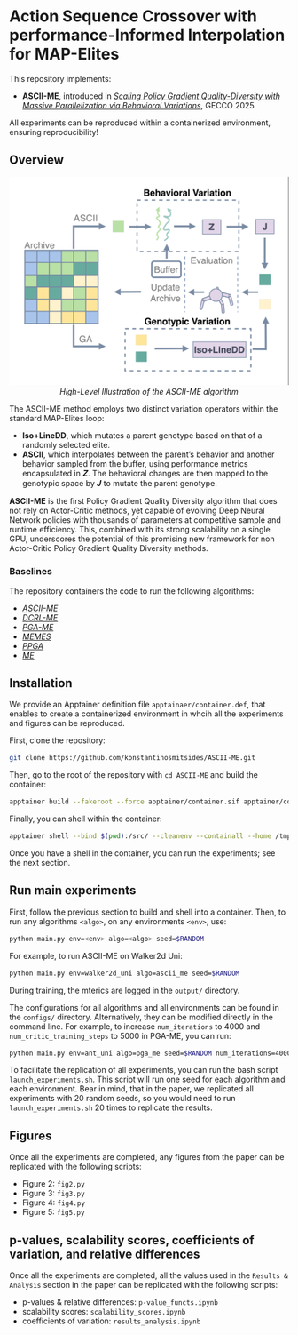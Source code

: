 # Action Sequence Crossover with performance-Informed Interpolation for MAP-Elites

This repository implements:
- **ASCII-ME**, introduced in [_Scaling Policy Gradient Quality-Diversity with Massive Parallelization via Behavioral Variations_](https://arxiv.org/abs/2501.18723), GECCO 2025

All experiments can be reproduced within a containerized environment, ensuring reproducibility!

## Overview

<p align="center">
  <img src="assets/high-level_illustration.png" alt="ASCII-ME Algorithm Illustration" width="600">
  <br>
  <em>High-Level Illustration of the ASCII-ME algorithm</em>
</p>

The ASCII-ME method employs two distinct variation operators within the standard MAP-Elites loop: 
- **Iso+LineDD**, which mutates a parent genotype based on that
of a randomly selected elite. 
- **ASCII**, which interpolates
between the parent’s behavior and another behavior sampled
from the buffer, using performance metrics encapsulated in
𝒁. The behavioral changes are then mapped to the genotypic
space by 𝑱 to mutate the parent genotype.

**ASCII-ME** is the first Policy Gradient Quality Diversity algorithm that does not rely on Actor-Critic methods, yet capable of evolving Deep Neural Network policies with thousands of parameters at competitive sample and runtime efficiency. This, combined with its strong scalability on a single GPU, underscores the potential of this promising new framework for non Actor-Critic Policy Gradient Quality Diversity methods.

### Baselines

The repository containers the code to run the following algorithms:
- [_ASCII-ME_](https://arxiv.org/abs/2501.18723)
- [_DCRL-ME_](https://arxiv.org/abs/2401.08632)
- [_PGA-ME_](https://dl.acm.org/doi/10.1145/3449639.3459304)
- [_MEMES_](https://arxiv.org/abs/2303.06137)
- [_PPGA_](https://arxiv.org/abs/2305.13795)
- [_ME_](https://arxiv.org/abs/1504.04909)

## Installation

We provide an Apptainer definition file `apptainaer/container.def`, that enables to create a containerized environment in whcih all the experiments and figures can be reproduced.

First, clone the repository:
```bash
git clone https://github.com/konstantinosmitsides/ASCII-ME.git
```

Then, go to the root of the repository with `cd ASCII-ME` and build the container:
```bash
apptainer build --fakeroot --force apptainer/container.sif apptainer/container.def
```

Finally, you can shell within the container:
```bash
apptainer shell --bind $(pwd):/src/ --cleanenv --containall --home /tmp/ --no-home --nv --pwd /src/ --workdir apptainer/ apptainer/container.sif
```

Once you have a shell in the container, you can run the experiments; see the next section.

## Run main experiments

First, follow the previous section to build and shell into a container. Then, to run any algorithms `<algo>`, on any environments `<env>`, use:
```bash
python main.py env=<env> algo=<algo> seed=$RANDOM 
```

For example, to run ASCII-ME on Walker2d Uni:
```bash
python main.py env=walker2d_uni algo=ascii_me seed=$RANDOM
```

During training, the mterics are logged in the `output/` directory.

The configurations for all algorithms and all environments can be found in the `configs/` directory. Alternatively, they can be modified directly in the command line. For example, to increase `num_iterations` to 4000 and `num_critic_training_steps` to 5000 in PGA-ME, you can run:
```bash
python main.py env=ant_uni algo=pga_me seed=$RANDOM num_iterations=4000 algo.num_critic_training_steps=5000
```

To facilitate the replication of all experiments, you can run the bash script `launch_experiments.sh`. This script will run one seed for each algorithm and each environment. Bear in mind, that in the paper, we replicated all experiments with 20 random seeds, so you would need to run `launch_experiments.sh` 20 times to replicate the results.

## Figures

Once all the experiments are completed, any figures from the paper can be replicated with the following scripts:

- Figure 2: `fig2.py`
- Figure 3: `fig3.py`
- Figure 4: `fig4.py`
- Figure 5: `fig5.py`

## p-values, scalability scores, coefficients of variation, and relative differences

Once all the experiments are completed, all the values used in the `Results & Analysis` section in the paper can be replicated with the following scripts:
- p-values & relative differences: `p-value_functs.ipynb`
- scalability scores: `scalability_scores.ipynb`
- coefficients of variation: `results_analysis.ipynb`
